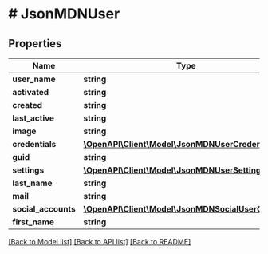 # # JsonMDNUser

## Properties

Name | Type | Description | Notes
------------ | ------------- | ------------- | -------------
**user_name** | **string** |  | [optional] 
**activated** | **string** |  | [optional] 
**created** | **string** |  | [optional] 
**last_active** | **string** |  | [optional] 
**image** | **string** |  | [optional] 
**credentials** | [**\OpenAPI\Client\Model\JsonMDNUserCredentials**](JsonMDNUserCredentials.md) |  | [optional] 
**guid** | **string** |  | [optional] 
**settings** | [**\OpenAPI\Client\Model\JsonMDNUserSetting[]**](JsonMDNUserSetting.md) |  | [optional] 
**last_name** | **string** |  | [optional] 
**mail** | **string** |  | [optional] 
**social_accounts** | [**\OpenAPI\Client\Model\JsonMDNSocialUserObject[]**](JsonMDNSocialUserObject.md) |  | [optional] 
**first_name** | **string** |  | [optional] 

[[Back to Model list]](../../README.md#documentation-for-models) [[Back to API list]](../../README.md#documentation-for-api-endpoints) [[Back to README]](../../README.md)


